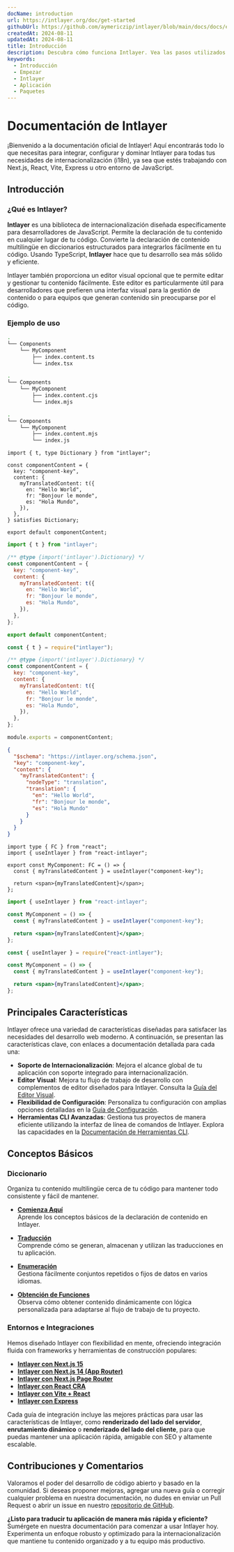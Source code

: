 ```yaml
---
docName: introduction
url: https://intlayer.org/doc/get-started
githubUrl: https://github.com/aymericzip/intlayer/blob/main/docs/docs/en/introduction.md
createdAt: 2024-08-11
updatedAt: 2024-08-11
title: Introducción
description: Descubra cómo funciona Intlayer. Vea las pasos utilizados por Intlayer en su aplicación. Vea lo que hace los diferentes paquetes.
keywords:
  - Introducción
  - Empezar
  - Intlayer
  - Aplicación
  - Paquetes
---
```


# Documentación de Intlayer

¡Bienvenido a la documentación oficial de Intlayer! Aquí encontrarás todo lo que necesitas para integrar, configurar y dominar Intlayer para todas tus necesidades de internacionalización (i18n), ya sea que estés trabajando con Next.js, React, Vite, Express u otro entorno de JavaScript.

## Introducción

### ¿Qué es Intlayer?

**Intlayer** es una biblioteca de internacionalización diseñada específicamente para desarrolladores de JavaScript. Permite la declaración de tu contenido en cualquier lugar de tu código. Convierte la declaración de contenido multilingüe en diccionarios estructurados para integrarlos fácilmente en tu código. Usando TypeScript, **Intlayer** hace que tu desarrollo sea más sólido y eficiente.

Intlayer también proporciona un editor visual opcional que te permite editar y gestionar tu contenido fácilmente. Este editor es particularmente útil para desarrolladores que prefieren una interfaz visual para la gestión de contenido o para equipos que generan contenido sin preocuparse por el código.

### Ejemplo de uso

```bash codeFormat="typescript"
.
└── Components
    └── MyComponent
        ├── index.content.ts
        └── index.tsx
```

```bash codeFormat="commonjs"
.
└── Components
    └── MyComponent
        ├── index.content.cjs
        └── index.mjs
```

```bash codeFormat="esm"
.
└── Components
    └── MyComponent
        ├── index.content.mjs
        └── index.js
```

```tsx fileName="src/components/MyComponent/index.content.ts" contentDeclarationFormat="typescript"
import { t, type Dictionary } from "intlayer";

const componentContent = {
  key: "component-key",
  content: {
    myTranslatedContent: t({
      en: "Hello World",
      fr: "Bonjour le monde",
      es: "Hola Mundo",
    }),
  },
} satisfies Dictionary;

export default componentContent;
```

```javascript fileName="src/components/MyComponent/index.content.mjs" contentDeclarationFormat="esm"
import { t } from "intlayer";

/** @type {import('intlayer').Dictionary} */
const componentContent = {
  key: "component-key",
  content: {
    myTranslatedContent: t({
      en: "Hello World",
      fr: "Bonjour le monde",
      es: "Hola Mundo",
    }),
  },
};

export default componentContent;
```

```javascript fileName="src/components/MyComponent/index.content.cjs" contentDeclarationFormat="commonjs"
const { t } = require("intlayer");

/** @type {import('intlayer').Dictionary} */
const componentContent = {
  key: "component-key",
  content: {
    myTranslatedContent: t({
      en: "Hello World",
      fr: "Bonjour le monde",
      es: "Hola Mundo",
    }),
  },
};

module.exports = componentContent;
```

```json fileName="src/components/MyComponent/index.content.json" contentDeclarationFormat="json"
{
  "$schema": "https://intlayer.org/schema.json",
  "key": "component-key",
  "content": {
    "myTranslatedContent": {
      "nodeType": "translation",
      "translation": {
        "en": "Hello World",
        "fr": "Bonjour le monde",
        "es": "Hola Mundo"
      }
    }
  }
}
```

```tsx fileName="src/components/MyComponent/index.tsx" codeFormat="typescript"
import type { FC } from "react";
import { useIntlayer } from "react-intlayer";

export const MyComponent: FC = () => {
  const { myTranslatedContent } = useIntlayer("component-key");

  return <span>{myTranslatedContent}</span>;
};
```

```jsx fileName="src/components/MyComponent/index.mjx" codeFormat="esm"
import { useIntlayer } from "react-intlayer";

const MyComponent = () => {
  const { myTranslatedContent } = useIntlayer("component-key");

  return <span>{myTranslatedContent}</span>;
};
```

```jsx fileName="src/components/MyComponent/index.csx" codeFormat="commonjs"
const { useIntlayer } = require("react-intlayer");

const MyComponent = () => {
  const { myTranslatedContent } = useIntlayer("component-key");

  return <span>{myTranslatedContent}</span>;
};
```

## Principales Características

Intlayer ofrece una variedad de características diseñadas para satisfacer las necesidades del desarrollo web moderno. A continuación, se presentan las características clave, con enlaces a documentación detallada para cada una:

- **Soporte de Internacionalización**: Mejora el alcance global de tu aplicación con soporte integrado para internacionalización.
- **Editor Visual**: Mejora tu flujo de trabajo de desarrollo con complementos de editor diseñados para Intlayer. Consulta la [Guía del Editor Visual](https://github.com/aymericzip/intlayer/blob/main/docs/docs/es/intlayer_visual_editor.md).
- **Flexibilidad de Configuración**: Personaliza tu configuración con amplias opciones detalladas en la [Guía de Configuración](https://github.com/aymericzip/intlayer/blob/main/docs/docs/es/configuration.md).
- **Herramientas CLI Avanzadas**: Gestiona tus proyectos de manera eficiente utilizando la interfaz de línea de comandos de Intlayer. Explora las capacidades en la [Documentación de Herramientas CLI](https://github.com/aymericzip/intlayer/blob/main/docs/docs/es/intlayer_cli.md).

## Conceptos Básicos

### Diccionario

Organiza tu contenido multilingüe cerca de tu código para mantener todo consistente y fácil de mantener.

- **[Comienza Aquí](https://github.com/aymericzip/intlayer/blob/main/docs/docs/es/dictionary/get_started.md)**  
  Aprende los conceptos básicos de la declaración de contenido en Intlayer.

- **[Traducción](https://github.com/aymericzip/intlayer/blob/main/docs/docs/es/dictionary/translation.md)**  
  Comprende cómo se generan, almacenan y utilizan las traducciones en tu aplicación.

- **[Enumeración](https://github.com/aymericzip/intlayer/blob/main/docs/docs/es/dictionary/enumeration.md)**  
  Gestiona fácilmente conjuntos repetidos o fijos de datos en varios idiomas.

- **[Obtención de Funciones](https://github.com/aymericzip/intlayer/blob/main/docs/docs/es/dictionary/function_fetching.md)**  
  Observa cómo obtener contenido dinámicamente con lógica personalizada para adaptarse al flujo de trabajo de tu proyecto.

### Entornos e Integraciones

Hemos diseñado Intlayer con flexibilidad en mente, ofreciendo integración fluida con frameworks y herramientas de construcción populares:

- **[Intlayer con Next.js 15](https://github.com/aymericzip/intlayer/blob/main/docs/docs/es/intlayer_with_nextjs_15.md)**
- **[Intlayer con Next.js 14 (App Router)](https://github.com/aymericzip/intlayer/blob/main/docs/docs/es/intlayer_with_nextjs_14.md)**
- **[Intlayer con Next.js Page Router](https://github.com/aymericzip/intlayer/blob/main/docs/docs/es/intlayer_with_nextjs_page_router.md)**
- **[Intlayer con React CRA](https://github.com/aymericzip/intlayer/blob/main/docs/docs/es/intlayer_with_create_react_app.md)**
- **[Intlayer con Vite + React](https://github.com/aymericzip/intlayer/blob/main/docs/docs/es/intlayer_with_vite+react.md)**
- **[Intlayer con Express](https://github.com/aymericzip/intlayer/blob/main/docs/docs/es/intlayer_with_express.md)**

Cada guía de integración incluye las mejores prácticas para usar las características de Intlayer, como **renderizado del lado del servidor**, **enrutamiento dinámico** o **renderizado del lado del cliente**, para que puedas mantener una aplicación rápida, amigable con SEO y altamente escalable.

## Contribuciones y Comentarios

Valoramos el poder del desarrollo de código abierto y basado en la comunidad. Si deseas proponer mejoras, agregar una nueva guía o corregir cualquier problema en nuestra documentación, no dudes en enviar un Pull Request o abrir un issue en nuestro [repositorio de GitHub](https://github.com/aymericzip/intlayer/blob/main/docs/docs).

**¿Listo para traducir tu aplicación de manera más rápida y eficiente?** Sumérgete en nuestra documentación para comenzar a usar Intlayer hoy. Experimenta un enfoque robusto y optimizado para la internacionalización que mantiene tu contenido organizado y a tu equipo más productivo.
